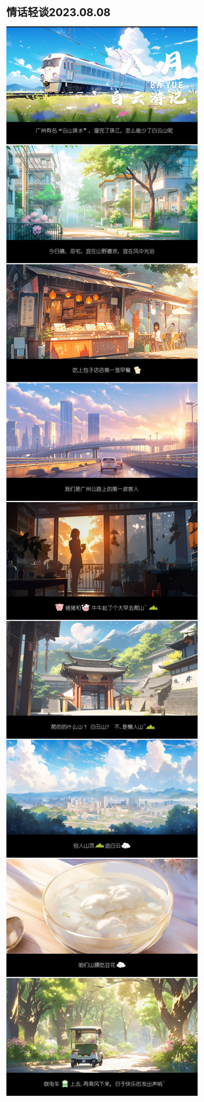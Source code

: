 <!DOCTYPE html>
<html>
<head>
    <title>我的网页</title>
</head>
<body>
    <h1>情话轻谈2023.08.08</h1>
    <p>
</p>
    <img src="08.08-0.jpg" alt="我的图片">
    <img src="08.08-1.jpg" alt="我的图片">
    <img src="08.08-2.jpg" alt="我的图片">
    <img src="08.08-3.jpg" alt="我的图片">
    <img src="08.08-4.jpg" alt="我的图片">
    <img src="08.08-5.jpg" alt="我的图片">
    <img src="08.08-6.jpg" alt="我的图片">
    <img src="08.08-7.jpg" alt="我的图片">
    <img src="08.08-8.jpg" alt="我的图片">
</body>
</html>

